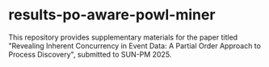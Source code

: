 # results-po-aware-powl-miner
This repository provides supplementary materials for the paper titled "Revealing Inherent Concurrency in Event Data: A Partial Order Approach to Process Discovery", submitted to SUN-PM 2025. 
